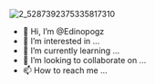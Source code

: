 ![2_5287392375335817310](https://user-images.githubusercontent.com/78179053/139267488-b95f2958-a635-4f18-9e34-73fd8319ca52.jpg)
- 👋 Hi, I’m @Edinopogz
- 👀 I’m interested in ...
- 🌱 I’m currently learning ...
- 💞️ I’m looking to collaborate on ...
- 📫 How to reach me ...

<!---
Edinopogz/Edinopogz is a ✨ special ✨ repository because its `README.md` (this file) appears on your GitHub profile.
You can click the Preview link to take a look at your changes.
--->
